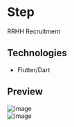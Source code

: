 # Step
RRHH Recruitment

## Technologies
- Flutter/Dart

## Preview

![image](https://user-images.githubusercontent.com/31710347/101969299-0c59b300-3bfa-11eb-81f7-ae393e49b4ff.png)
</br>
![image](https://user-images.githubusercontent.com/31710347/101969341-42973280-3bfa-11eb-9a55-c3a4867409c1.png)



